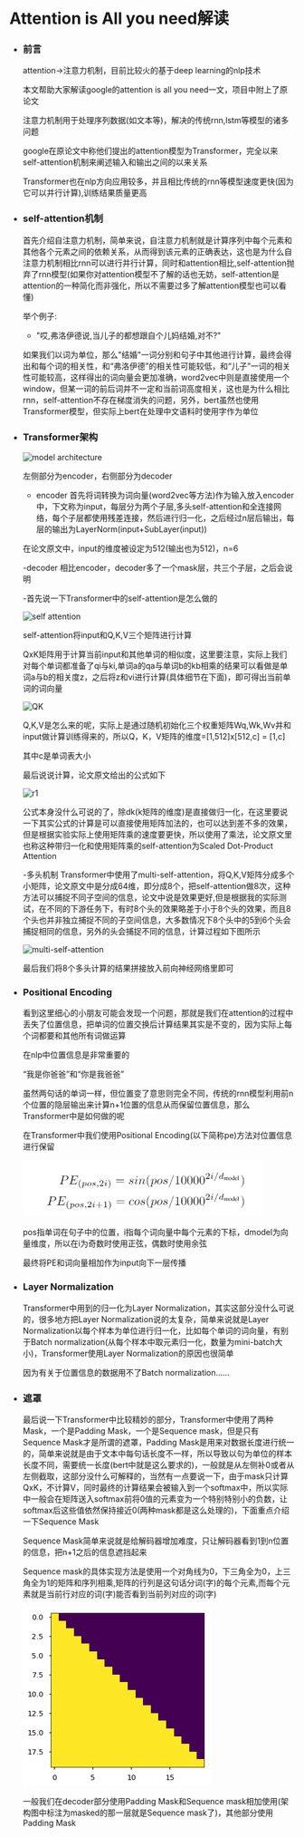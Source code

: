 # Attention is All you need解读
  - ### 前言
    attention->注意力机制，目前比较火的基于deep learning的nlp技术
    
    
    本文帮助大家解读google的attention is all you need一文，项目中附上了原论文
    
    
    注意力机制用于处理序列数据(如文本等)，解决的传统rnn,lstm等模型的诸多问题
    
    
    google在原论文中称他们提出的attention模型为Transformer，完全以来self-attention机制来阐述输入和输出之间的以来关系
    
    
    Transformer也在nlp方向应用较多，并且相比传统的rnn等模型速度更快(因为它可以并行计算),训练结果质量更高
  - ### self-attention机制
    首先介绍自注意力机制，简单来说，自注意力机制就是计算序列中每个元素和其他各个元素之间的依赖关系，从而得到该元素的正确表达，这也是为什么自注意力机制相比rnn可以进行并行计算，同时和attention相比,self-attention抛弃了rnn模型(如果你对attention模型不了解的话也无妨，self-attention是attention的一种简化而非强化，所以不需要过多了解attention模型也可以看懂)
    
    
    举个例子:
    - "哎,弗洛伊德说,当儿子的都想跟自个儿妈结婚,对不?"
    
    
    如果我们以词为单位，那么"结婚"一词分别和句子中其他进行计算，最终会得出和每个词的相关性，和“弗洛伊德”的相关性可能较低，和“儿子”一词的相关性可能较高，这样得出的词向量会更加准确，word2vec中则是直接使用一个window，但某一词的前后词并不一定和当前词高度相关，这也是为什么相比rnn，self-attention不存在梯度消失的问题，另外，bert虽然也使用Transformer模型，但实际上bert在处理中文语料时使用字作为单位
    
    
  - ### Transformer架构
    ![model architecture](https://github.com/jyushicelestialbeing/interpretation-of-the-paper/blob/master/attention-is-all-you-need/model_architecture.jpg)
    
    
    左侧部分为encoder，右侧部分为decoder
    
    - encoder
    首先将词转换为词向量(word2vec等方法)作为输入放入encoder中，下文称为input，每层分为两个子层,多头self-attention和全连接网络，每个子层都使用残差连接，然后进行归一化，之后经过n层后输出，每层的输出为LayerNorm(input+SubLayer(input))
    
    在论文原文中，input的维度被设定为512(输出也为512)，n=6
    
    
    -decoder
    相比encoder，decoder多了一个mask层，共三个子层，之后会说明
    
    
    -首先说一下Transformer中的self-attention是怎么做的
    
    
    ![self attention](https://github.com/jyushicelestialbeing/interpretation-of-the-paper/blob/master/attention-is-all-you-need/self-attention.jpg)
    
    
    self-attention将input和Q,K,V三个矩阵进行计算
    
    QxK矩阵用于计算当前input和其他单词的相似度，这里要注意，实际上我们对每个单词都准备了qi与ki,单词a的qa与单词b的kb相乘的结果可以看做是单词a与b的相关度z，之后将z和vi进行计算(具体细节在下面)，即可得出当前单词的词向量
    
    
    ![QK](https://github.com/jyushicelestialbeing/interpretation-of-the-paper/blob/master/attention-is-all-you-need/QK.jpg)
    
    
    Q,K,V是怎么来的呢，实际上是通过随机初始化三个权重矩阵Wq,Wk,Wv并和input做计算训练得来的，所以Q，K，V矩阵的维度=[1,512]x[512,c] = [1,c]
    
    
    其中c是单词表大小
    
    
    最后说说计算，论文原文给出的公式如下
    
    
    ![r1](https://github.com/jyushicelestialbeing/interpretation-of-the-paper/blob/master/attention-is-all-you-need/res.jpg)
    
    
    公式本身没什么可说的了，除dk(k矩阵的维度)是直接做归一化，在这里要说一下其实公式的计算是可以直接使用矩阵加法的，也可以达到差不多的效果，但是根据实验实际上使用矩阵乘的速度要更快，所以使用了乘法，论文原文里也称这种带归一化和使用矩阵乘的self-attention为Scaled Dot-Product Attention
   
    
    -多头机制
    Transformer中使用了multi-self-attention，将Q,K,V矩阵分成多个小矩阵，论文原文中是分成64维，即分成8个，把self-attention做8次，这种方法可以捕捉不同子空间的信息，论文中说是效果更好,但是根据我的实际测试，在不同的下游任务下，有时8个头的效果略差于小于8个头的效果，而且8个头也并非独立捕捉不同的子空间信息，大多数情况下8个头中的5到6个头会捕捉相同的信息，另外的头会捕捉不同的信息，计算过程如下图所示
    
    
    ![multi-self-attention](https://github.com/jyushicelestialbeing/interpretation-of-the-paper/blob/master/attention-is-all-you-need/multi.jpg)
    
    
    最后我们将8个多头计算的结果拼接放入前向神经网络里即可
    
  - ### Positional Encoding
    看到这里细心的小朋友可能会发现一个问题，那就是我们在attention的过程中丢失了位置信息，把单词的位置交换后计算结果其实是不变的，因为实际上每个词都要和其他所有词做运算
    
    
    在nlp中位置信息是非常重要的
    
    
    “我是你爸爸”和“你是我爸爸”
    
    
    虽然两句话的单词一样，但位置变了意思则完全不同，传统的rnn模型利用前n个位置的隐层输出来计算n+1位置的信息从而保留位置信息，那么Transformer中是如何做的呢
    
    
    在Transformer中我们使用Positional Encoding(以下简称pe)方法对位置信息进行保留
    
    
    ![PE](https://github.com/jyushicelestialbeing/interpretation-of-papers/blob/master/attention-is-all-you-need/PE.jpg)
    
    
    pos指单词在句子中的位置，i指每个词向量中每个元素的下标，dmodel为向量维度，所以在i为奇数时使用正弦，偶数时使用余弦
    
    
    最终将PE和词向量相加作为input向下一层传播
    
    
  - ### Layer Normalization
    Transformer中用到的归一化为Layer Normalization，其实这部分没什么可说的，很多地方把Layer Normalization说的太复杂，简单来说就是Layer Normalization以每个样本为单位进行归一化，比如每个单词的词向量，有别于Batch normalization(从每个样本中取元素归一化，数量为mini-batch大小)，Transformer使用Layer Normalization的原因也很简单
    
    
    因为有关于位置信息的数据用不了Batch normalization......
    
    
 - ### 遮罩
   最后说一下Transformer中比较精妙的部分，Transformer中使用了两种Mask，一个是Padding Mask，一个是Sequence mask，但是只有Sequence Mask才是所谓的遮罩，Padding Mask是用来对数据长度进行统一的，简单来说就是由于文本中每句话长度不一样，所以导致以句为单位的样本长度不同，需要统一长度(bert中就是这么要求的)，一般就是从左侧补0或者从左侧截取，这部分没什么可解释的，当然有一点要说一下，由于mask只计算QxK，不计算V，同时最终的计算结果会被输入到一个softmax中，所以实际中一般会在矩阵送入softmax前将0值的元素变为一个特别特别小的负数，让softmax后这些值依然保持接近0(两种mask都是这么处理的)，下面重点介绍一下Sequence Mask
   
   
   Sequence Mask简单来说就是给解码器增加难度，只让解码器看到1到n位置的信息，把n+1之后的信息遮挡起来
   
   
   Sequence mask的具体实现方法是使用一个对角线为0，下三角全为0，上三角全为1的矩阵和序列相乘,矩阵的行列是这句话分词(字)的每个元素,而每个元素就是当前行对应的词(字)能否看到当前列对应的词(字)
   
   
   ![mat](https://github.com/jyushicelestialbeing/interpretation-of-papers/blob/master/attention-is-all-you-need/the-annotated-transformer_31_0.png)
   
   
   一般我们在decoder部分使用Padding Mask和Sequence mask相加使用(架构图中标注为masked的那一层就是Sequence mask了)，其他部分使用Padding Mask
    
    
    
    
    
    
    
    

